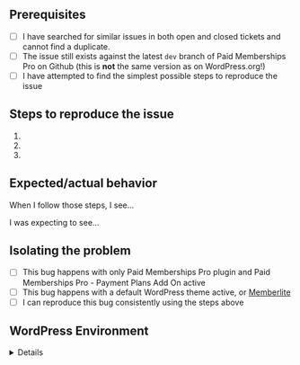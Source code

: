 <!-- This form is for reporting bugs and issues specific to the Paid Memberships Pro plugin. This is not a support portal. If you need technical support from a human being, please submit a ticket via the helpdesk instead: https://www.paidmembershipspro.com/support/ -->

<!-- Usage questions can also be directed to the public support forum here: https://wordpress.org/support/plugin/paid-memberships-pro, unless this is a question about a premium extension in which case you should use the helpdesk. -->

<!-- If you are a developer who needs a new filter/hook, raise a PR instead :) -->

<!-- Please be as descriptive as possible; issues lacking the below details, or for any other reason than to report a bug, may be closed without action. -->

## Prerequisites

<!-- MARK COMPLETED ITEMS WITH AN [x] -->

- [ ] I have searched for similar issues in both open and closed tickets and cannot find a duplicate.
- [ ] The issue still exists against the latest `dev` branch of Paid Memberships Pro on Github (this is **not** the same version as on WordPress.org!)
- [ ] I have attempted to find the simplest possible steps to reproduce the issue

## Steps to reproduce the issue

<!-- We need to be able to reproduce the bug in order to fix it so please be descriptive! -->

1.
2.
3.

## Expected/actual behavior

When I follow those steps, I see...

I was expecting to see...

## Isolating the problem

<!-- MARK COMPLETED ITEMS WITH AN [x] -->

- [ ] This bug happens with only Paid Memberships Pro plugin and Paid Memberships Pro - Payment Plans Add On active
- [ ] This bug happens with a default WordPress theme active, or [Memberlite](https://wordpress.org/themes/memberlite/)
- [ ] I can reproduce this bug consistently using the steps above

## WordPress Environment

<details>
```
Please share non-sensitive information about your hosting environment such as WordPress version, PHP version, Paid Memberships Pro and any related plugins versions.
```
</details>
